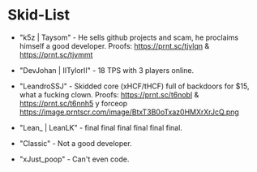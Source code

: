 # Skid-List
* "k5z | Taysom" - He sells github projects and scam, he proclaims himself a good developer. Proofs: https://prnt.sc/tjvlqn & https://prnt.sc/tjvmmt

* "DevJohan | IITylorII" - 18 TPS with 3 players online.

* "LeandroSSJ" - Skidded core (xHCF/tHCF) full of backdoors for $15, what a fucking clown. Proofs: https://prnt.sc/t6nobl & https://prnt.sc/t6nnh5 y forceop https://image.prntscr.com/image/BtxT3B0oTxaz0HMXrXrJcQ.png

* "Lean_ | LeanLK" - final final final final final final.

* "Classic" - Not a good developer.

* "xJust_poop" - Can't even code.
